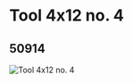 # Tool 4x12 no. 4
## 50914
![Tool 4x12 no. 4](https://lc-www-live-s.legocdn.com/media/bricks/5/2/4252701.jpg)